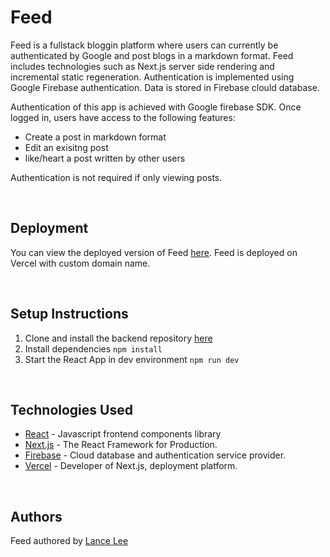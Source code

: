 # Feed

Feed is a fullstack bloggin platform where users can currently be authenticated by Google and post blogs in a markdown format. Feed includes technologies such as Next.js server side rendering and incremental static regeneration. Authentication is implemented using Google Firebase authentication. Data is stored in Firebase clould database.

Authentication of this app is achieved with Google firebase SDK. Once logged in, users have access to the following features: 
- Create a post in markdown format
- Edit an exisitng post
- like/heart a post written by other users

Authentication is not required if only viewing posts.

<br>

## Deployment

You can view the deployed version of Feed [here](https://feed.leehplance.com).
Feed is deployed on Vercel with custom domain name.

<br>

## Setup Instructions

1. Clone and install the backend repository [here](https://github.com/lancelee2885/nextjs-react-blog)
3. Install dependencies `npm install`
4. Start the React App in dev environment `npm run dev`

<br>

## Technologies Used

- [React](https://reactjs.org/) - Javascript frontend components library
- [Next.js](https://nextjs.org) - The React Framework for Production.
- [Firebase](https://firebase.google.com) - Cloud database and authentication service provider.
- [Vercel](https://vercel.com/dashboard) - Developer of Next.js, deployment platform.

<br>

## Authors 

Feed authored by [Lance Lee](https://github.com/lancelee2885)

<br>

